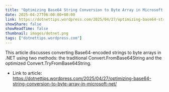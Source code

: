 ```yaml
---
title: "Optimizing Base64 String Conversion to Byte Array in Microsoft .NET"
date: 2025-04-27T06:00:00+00:00
link: https://dotnettips.wordpress.com/2025/04/27/optimizing-base64-string-conversion-to-byte-array-in-microsoft-net/
showShare: false
showReadTime: false
thumbnail: images/dotnet.png
tags: ["dotnettips.wordpress.com"]
---
```

This article discusses converting Base64-encoded strings to byte arrays in .NET using two methods: the traditional Convert.FromBase64String and the optimized Convert.TryFromBase64String.

- Link to article: https://dotnettips.wordpress.com/2025/04/27/optimizing-base64-string-conversion-to-byte-array-in-microsoft-net/